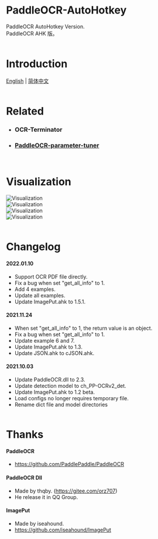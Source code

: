 # PaddleOCR-AutoHotkey  
PaddleOCR AutoHotkey Version.  
PaddleOCR AHK 版。  
  <br>
# Introduction  
[English](https://www.autohotkey.com/boards/viewtopic.php?f=6&t=94856) | [简体中文](README_ZH.md)  
  <br>
# Related  
* ### OCR-Terminator  
* ### [PaddleOCR-parameter-tuner](https://github.com/telppa/PaddleOCR-parameter-tuner)  
  <br>
# Visualization  
  ![Visualization](https://raw.githubusercontent.com/PaddlePaddle/PaddleOCR/release/2.3/doc/imgs_results/ch_ppocr_mobile_v2.0/00006737.jpg)  
  ![Visualization](https://raw.githubusercontent.com/PaddlePaddle/PaddleOCR/release/2.3/doc/imgs_results/french_0.jpg)  
  ![Visualization](https://raw.githubusercontent.com/PaddlePaddle/PaddleOCR/release/2.3/doc/imgs_results/korean.jpg)  
  ![Visualization](https://raw.githubusercontent.com/PaddlePaddle/PaddleOCR/release/2.3/doc/imgs_results/ch_ppocr_mobile_v2.0/img_12.jpg)  
  <br>
# Changelog  
#### 2022.01.10  
* Support OCR PDF file directly.  
* Fix a bug when set "get_all_info" to 1.  
* Add 4 examples.  
* Update all examples.  
* Update ImagePut.ahk to 1.5.1.  
  
#### 2021.11.24  
* When set "get_all_info" to 1, the return value is an object.  
* Fix a bug when set "get_all_info" to 1.  
* Update example 6 and 7.  
* Update ImagePut.ahk to 1.3.  
* Update JSON.ahk to cJSON.ahk.  
  
#### 2021.10.03  
* Update PaddleOCR.dll to 2.3.  
* Update detection model to ch_PP-OCRv2_det.  
* Update ImagePut.ahk to 1.2 beta.  
* Load configs no longer requires temporary file.  
* Rename dict file and model directories  
  <br>
# Thanks  
#### PaddleOCR  
* https://github.com/PaddlePaddle/PaddleOCR  
  
#### PaddleOCR Dll  
* Made by thqby. (https://gitee.com/orz707)  
* He release it in QQ Group.  
  
#### ImagePut  
* Made by iseahound.  
* https://github.com/iseahound/ImagePut  
